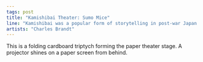 ```yaml
---
tags: post
title: "Kamishibai Theater: Sumo Mice"
line: "Kamishibai was a popular form of storytelling in post-war Japan."
artists: "Charles Brandt"
---
```


This is a folding cardboard triptych forming the paper theater stage. A projector shines on a paper screen from behind.